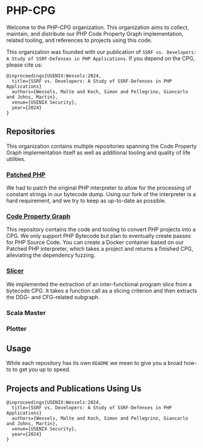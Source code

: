 # PHP-CPG

Welcome to the PHP-CPG organization. This organization aims to collect, maintain, and distribute our PHP Code Property Graph implementation, related tooling, and references to projects using this code.

This organization was founded with our publication of `SSRF vs. Developers: A Study of SSRF-Defenses in PHP Applications`. 
If you depend on the CPG, please cite us:

```
@inproceedings{USENIX:Wessels:2024,
  title={SSRF vs. Developers: A Study of SSRF-Defenses in PHP Applications}
  authors={Wessels, Malte and Koch, Simon and Pellegrino, Giancarlo and Johns, Martin},
  venue={USENIX Security},
  year={2024}
}
``` 
## Repositories

This organization contains multiple repositories spanning the Code Property Graph implementation itself as well as additional tooling and quality of life utilities.

### [Patched PHP](https://github.com/PHP-CPG/php-src)

We had to patch the original PHP interpreter to allow for the processing of constant strings in our bytecode dump.
Using our fork of the interpreter is a hard requirement, and we try to keep as up-to-date as possible.

### [Code Property Graph](https://github.com/PHP-CPG/CPG)

This repository contains the code and tooling to convert PHP projects into a CPG.
We only support PHP Bytecode but plan to eventually create passes for PHP Source Code.
You can create a Docker container based on our Patched PHP interpreter, which takes a project and returns a finished CPG, alleviating the dependency fuzzing.

### [Slicer](https://github.com/PHP-CPG/slicer)

We implemented the extraction of an inter-functional program slice from a bytecode CPG. 
It takes a function call as a slicing criterion and then extracts the DDG- and CFG-related subgraph.

### Scala Master

### Plotter


## Usage

While each repository has its own `README` we mean to give you a broad how-to to get you up to speed.

## Projects and Publications Using Us

```
@inproceedings{USENIX:Wessels:2024,
  title={SSRF vs. Developers: A Study of SSRF-Defenses in PHP Applications}
  authors={Wessels, Malte and Koch, Simon and Pellegrino, Giancarlo and Johns, Martin},
  venue={USENIX Security},
  year={2024}
}
``` 

